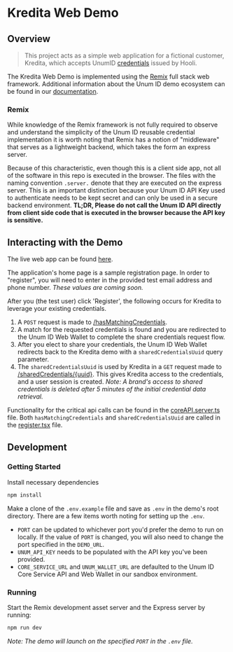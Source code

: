 # Kredita Web Demo

## Overview

> This project acts as a simple web application for a fictional customer, Kredita, which accepts UnumID [credentials](https://docs.unumid.co/terminology#credential) issued by Hooli.

The Kredita Web Demo is implemented using the [Remix](https://remix.run/docs) full stack web framework. Additional information about the Unum ID demo ecosystem can be found in our [documentation](https://docs.unumid.co/kredita-demo).

### Remix

While knowledge of the Remix framework is not fully required to observe and understand the simplicity of the Unum ID reusable credential implementation it is worth noting that Remix has a notion of "middleware" that serves as a lightweight backend, which takes the form an express server.

Because of this characteristic, even though this is a client side app, not all of the software in this repo is executed in the browser. The files with the naming convention `.server.` denote that they are executed on the express server. This is an important distinction because your Unum ID API Key used to authenticate needs to be kept secret and can only be used in a secure backend environment. **TL;DR, Please do not call the Unum ID API directly from client side code that is executed in the browser because the API key is sensitive.**

## Interacting with the Demo

The live web app can be found [here](https://kredita-web.demo.sandbox-unumid.co).

The application's home page is a sample registration page. In order to "register", you will need to enter in the provided test email address and phone number. _These values are coming soon._

After you (the test user) click 'Register', the following occurs for Kredita to leverage your existing credentials.
  1. A `POST` request is made to [/hasMatchingCredentials](https://kredita-web.demo.sandbox-unumid.co).
  2. A match for the requested credentials is found and you are redirected to the Unum ID Web Wallet to complete the share credentials request flow.
  3. After you elect to share your credentials, the Unum ID Web Wallet redirects back to the Kredita demo with a `sharedCredentialsUuid` query parameter.
  4. The `sharedCredentialsUuid` is used by Kredita in a `GET` request made to [/sharedCredentials/{uuid}](https://docs.unumid.co/api-overview#get-shared-credentials). This gives Kredita access to the credentials, and a user session is created. _Note: A brand's access to shared credentials is deleted after 5 minutes of the initial credential data retrieval._

Functionality for the critical api calls can be found in the [coreAPI.server.ts](https://github.com/UnumID/Kredita-Demo-Web/blob/main/app/coreAPI.server.ts) file. Both `hasMatchingCredentials` and `sharedCredentialsUuid` are called in the [register.tsx](https://github.com/UnumID/Kredita-Demo-Web/blob/main/app/routes/register.tsx) file. 

## Development

### Getting Started

Install necessary dependencies

```sh
npm install
```

Make a clone of the `.env.example` file and save as `.env` in the demo's root directory. There are a few items worth noting for setting up the `.env`.

- `PORT` can be updated to whichever port you'd prefer the demo to run on locally. If the value of `PORT` is changed, you will also need to change the port specified in the `DEMO_URL`.
- `UNUM_API_KEY` needs to be populated with the API key you've been provided.
- `CORE_SERVICE_URL` and `UNUM_WALLET_URL` are defaulted to the Unum ID Core Service API and Web Wallet in our sandbox environment.

### Running

Start the Remix development asset server and the Express server by running:

```sh
npm run dev
```

_Note: The demo will launch on the specified `PORT` in the `.env` file._
